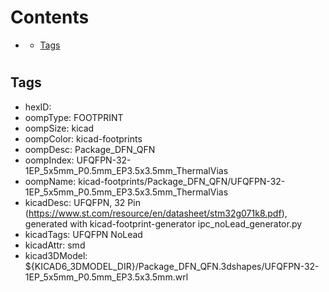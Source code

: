 



Contents
========

* [](#)
	* [Tags](#tags)

# 

## Tags

- hexID: 
- oompType: FOOTPRINT
- oompSize: kicad
- oompColor: kicad-footprints
- oompDesc: Package_DFN_QFN
- oompIndex: UFQFPN-32-1EP_5x5mm_P0.5mm_EP3.5x3.5mm_ThermalVias
- oompName: kicad-footprints/Package_DFN_QFN/UFQFPN-32-1EP_5x5mm_P0.5mm_EP3.5x3.5mm_ThermalVias
- kicadDesc: UFQFPN, 32 Pin (https://www.st.com/resource/en/datasheet/stm32g071k8.pdf), generated with kicad-footprint-generator ipc_noLead_generator.py
- kicadTags: UFQFPN NoLead
- kicadAttr: smd
- kicad3DModel: ${KICAD6_3DMODEL_DIR}/Package_DFN_QFN.3dshapes/UFQFPN-32-1EP_5x5mm_P0.5mm_EP3.5x3.5mm.wrl
